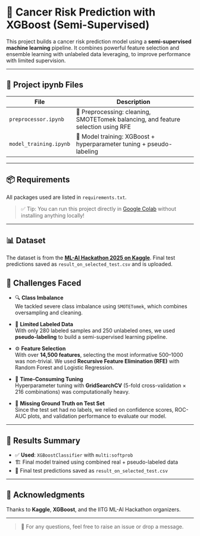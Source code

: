 # 🧬 Cancer Risk Prediction with XGBoost (Semi-Supervised)

This project builds a cancer risk prediction model using a **semi-supervised machine learning** pipeline. It combines powerful feature selection and ensemble learning with unlabeled data leveraging, to improve performance with limited supervision.

---

## 📁 Project ipynb Files

| File | Description |
|------|-------------|
| `preprocessor.ipynb` | 📌 Preprocessing: cleaning, SMOTETomek balancing, and feature selection using RFE |
| `model_training.ipynb` | 🧠 Model training: XGBoost + hyperparameter tuning + pseudo-labeling |

---

## 📦 Requirements

All packages used are listed in `requirements.txt`.

> ✅ Tip: You can run this project directly in [Google Colab](https://colab.research.google.com/) without installing anything locally!

---

## 📊 Dataset

The dataset is from the **[ML-AI Hackathon 2025 on Kaggle](https://www.kaggle.com/competitions/ml-ai-hackathon-2025/data)**.
Final test predictions saved as `result_on_selected_test.csv` and is uploaded.
 

## 🧩 Challenges Faced

- 🔍 **Class Imbalance**  
  We tackled severe class imbalance using `SMOTETomek`, which combines oversampling and cleaning.

- 🧪 **Limited Labeled Data**  
  With only 280 labeled samples and 250 unlabeled ones, we used **pseudo-labeling** to build a semi-supervised learning pipeline.

- ⚙️ **Feature Selection**  
  With over **14,500 features**, selecting the most informative 500–1000 was non-trivial. We used **Recursive Feature Elimination (RFE)** with Random Forest and Logistic Regression.

- 🧮 **Time-Consuming Tuning**  
  Hyperparameter tuning with **GridSearchCV** (5-fold cross-validation × 216 combinations) was computationally heavy.

- 🧭 **Missing Ground Truth on Test Set**  
  Since the test set had no labels, we relied on confidence scores, ROC-AUC plots, and validation performance to evaluate our model.

---

## 🏁 Results Summary

- ✅ **Used**: `XGBoostClassifier` with `multi:softprob`
- 🏗️ Final model trained using combined real + pseudo-labeled data
- 📁 Final test predictions saved as `result_on_selected_test.csv`

---

## 🤝 Acknowledgments

Thanks to **Kaggle**, **XGBoost**, and the IITG ML-AI Hackathon organizers.

---

> 🔗 For any questions, feel free to raise an issue or drop a message.


